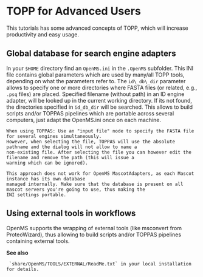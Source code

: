 TOPP for Advanced Users
======================

This tutorials has some advanced concepts of TOPP, which will increase productivity and easy usage.

## Global database for search engine adapters

In your `$HOME` directory find an `OpenMS.ini` in the `.OpenMS` subfolder. This INI file contains global parameters
which are used by many/all TOPP tools, depending on what the parameters refer to. The `id\_db\_dir` parameter allows to
specify one or more directories where FASTA files (or related, e.g., `.psq` files) are placed. Specified filename
(without path) in an ID engine adapter, will be looked up in the current working directory. If its not found, the
directories specified in `id_db_dir` will be searched. This allows to build scripts and/or TOPPAS pipelines which are
portable across several computers, just adapt the OpenMS.ini once on each machine.

```{tip}
When using TOPPAS: Use an "input file" node to specify the FASTA file for several engines simultaneously.
However, when selecting the file, TOPPAS will use the absolute pathname and the dialog will not allow to name a
non-existing file. After selecting the file you can however edit the filename and remove the path (this will issue a
warning which can be ignored).
```

```{note}
This approach does not work for OpenMS MascotAdapters, as each Mascot instance has its own database
managed internally. Make sure that the database is present on all mascot servers you're going to use, thus making the
INI settings portable.
```

## Using external tools in workflows

OpenMS supports the wrapping of external tools (like msconvert from ProteoWizard), thus allowing to build scripts and/or
TOPPAS pipelines containing external tools.

**See also**

     `share/OpenMS/TOOLS/EXTERNAL/ReadMe.txt` in your local installation for details.
